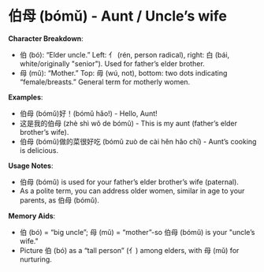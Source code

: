 # **伯母 (bómǔ) - Aunt / Uncle’s wife**

**Character Breakdown**:  
- 伯 (bó): “Elder uncle.” Left: 亻 (rén, person radical), right: 白 (bái, white/originally "senior"). Used for father’s elder brother.  
- 母 (mǔ): “Mother.” Top: 毋 (wú, not), bottom: two dots indicating “female/breasts.” General term for motherly women.

**Examples**:  
- 伯母 (bómǔ)好！(bómǔ hǎo!) - Hello, Aunt!  
- 这是我的伯母 (zhè shì wǒ de bómǔ) - This is my aunt (father’s elder brother’s wife).  
- 伯母 (bómǔ)做的菜很好吃 (bómǔ zuò de cài hěn hǎo chī) - Aunt’s cooking is delicious.

**Usage Notes**:  
- 伯母 (bómǔ) is used for your father’s elder brother’s wife (paternal).  
- As a polite term, you can address older women, similar in age to your parents, as 伯母 (bómǔ).

**Memory Aids**:  
- 伯 (bó) = “big uncle”; 母 (mǔ) = “mother”-so 伯母 (bómǔ) is your "uncle’s wife."  
- Picture 伯 (bó) as a “tall person” (亻) among elders, with 母 (mǔ) for nurturing.